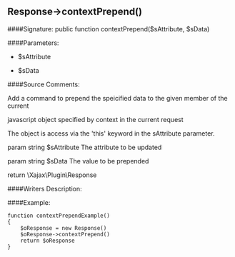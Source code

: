 ## Response->contextPrepend()

####Signature: public function contextPrepend($sAttribute, $sData)

####Parameters:

* $sAttribute

* $sData




####Source Comments:

Add a command to prepend the speicified data to the given member of the current

javascript object specified by context in the current request



The object is access via the 'this' keyword in the sAttribute parameter.



param string		$sAttribute			The attribute to be updated

param string		$sData				The value to be prepended



return \Xajax\Plugin\Response



####Writers Description:


####Example:
```
function contextPrependExample()
{
    $oResponse = new Response()
    $oResponse->contextPrepend()
    return $oResponse
}
```
